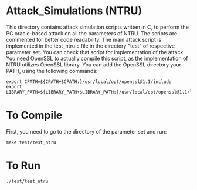 # Attack_Simulations (NTRU)

This directory contains attack simulation scripts written in C, to perform the PC oracle-based attack on all the parameters of NTRU.
The scripts are commented for better code readability. The main attack script is implemented in the test_ntru.c file in the directory "test" of respective parameter set. You can check that script for implementation of the attack. You need OpenSSL to actually compile this script, as the implementation of NTRU utilizes OpenSSL library. You can add the OpenSSL directory your PATH, using the following commands:
```
export CPATH=${CPATH+$CPATH:}/usr/local/opt/openssl@1.1/include
export LIBRARY_PATH=${LIBRARY_PATH+$LIBRARY_PATH:}/usr/local/opt/openssl@1.1/lib
```

# To Compile

First, you need to go to the directory of the parameter set and run:
```
make test/test_ntru
```

# To Run
```
./test/test_ntru
```
